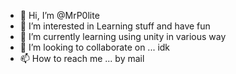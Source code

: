 - 👋 Hi, I’m @MrP0lite
- 👀 I’m interested in Learning stuff and have fun
- 🌱 I’m currently learning using unity in various way
- 💞️ I’m looking to collaborate on ... idk
- 📫 How to reach me ... by mail

<!---
MrP0lite/MrP0lite is a ✨ special ✨ repository because its `README.md` (this file) appears on your GitHub profile.
You can click the Preview link to take a look at your changes.
--->
